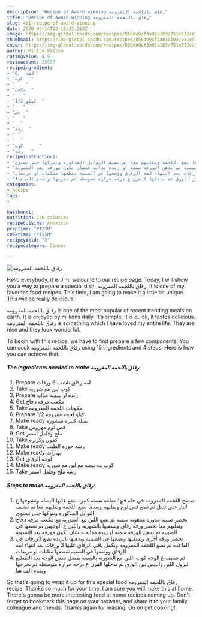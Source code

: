 ```yaml
---
description: "Recipe of Award-winning رقاق باللحمه المفرومه"
title: "Recipe of Award-winning رقاق باللحمه المفرومه"
slug: 421-recipe-of-award-winning
date: 2020-09-14T22:18:37.252Z
image: https://img-global.cpcdn.com/recipes/850de9cf3a01a103/751x532cq70/الصورة-الرئيسية-لوصفةرقاق-باللحمه-المفرومه.jpg
thumbnail: https://img-global.cpcdn.com/recipes/850de9cf3a01a103/751x532cq70/الصورة-الرئيسية-لوصفةرقاق-باللحمه-المفرومه.jpg
cover: https://img-global.cpcdn.com/recipes/850de9cf3a01a103/751x532cq70/الصورة-الرئيسية-لوصفةرقاق-باللحمه-المفرومه.jpg
author: Milton Patton
ratingvalue: 4.9
reviewcount: 25957
recipeingredient:
- "لفه   6 "
- "كوب   "
- "    "
- "مكعب  "
- "   "
- "1/2 كيلو  "
- "   "
- "فص  "
- "   "
- "  "
- "رشه  "
- " "
- "  "
- "كوب      "
- "رشه   "
recipeinstructions:
- "نعصج اللحمه المفرومه في حله فيها معلقه سمنه كبيره نضع عليها البصله ونشوحها ع النار حتي تدبل ثم نضع فص ثوم ونقلبهم وبعدها نضع اللحمه ونقلبهم معا ثم نضيف التوابل المذكوره ونتركها حتي تستوي"
- "نحضر صينيه مدوره مدهونه سمنه ثم نضع اللبن مع الشوربه مع مكعب مرقه دجاج ونقلبهم معا نحضر ورقه رقاق ونسقيها بالشوربه واللبن ع الوجهين ثم نضعها في الصينيه ثم ندهن الورقه سمنه او زبده مذابه علشان تكون مورقه بعد التسويه"
- "نحضر ورقه أخري ونسقيها ونضعها في الصينيه وندهنها بالزبده نضع 3ورقات في القاعده ثم نضع اللحمه المفرومه ونكمل باقي الرقاق عليها 3 ورقات بعد انتهاء لفه الرقاق ووضعها في الصنيه نقطعها مثلثات أو مربعات"
- "ثم نضيف ع الوجه كوب اللبن مع الشوربه بالبيضه بفضل سقي الوجه بعد التقطيع لنزول اللبن والبيض بين الورق ثم ندخلها الفرن ع درجه حراره متوسطه ثم نخرجها وتقدم الف هنا"
categories:
- Recipe
tags:
- 

katakunci:  
nutrition: 146 calories
recipecuisine: American
preptime: "PT25M"
cooktime: "PT55M"
recipeyield: "3"
recipecategory: Dinner

---
```



![رقاق باللحمه المفرومه](https://img-global.cpcdn.com/recipes/850de9cf3a01a103/751x532cq70/الصورة-الرئيسية-لوصفةرقاق-باللحمه-المفرومه.jpg)

Hello everybody, it is Jim, welcome to our recipe page. Today, I will show you a way to prepare a special dish, رقاق باللحمه المفرومه. It is one of my favorites food recipes. This time, I am going to make it a little bit unique. This will be really delicious.

رقاق باللحمه المفرومه is one of the most popular of recent trending meals on earth. It is enjoyed by millions daily. It's simple, it is quick, it tastes delicious. رقاق باللحمه المفرومه is something which I have loved my entire life. They are nice and they look wonderful.




To begin with this recipe, we have to first prepare a few components. You can cook رقاق باللحمه المفرومه using 15 ingredients and 4 steps. Here is how you can achieve that.

<!--inarticleads1-->

##### The ingredients needed to make رقاق باللحمه المفرومه:

1. Prepare لفه رقاق ناشف 6 ورقات
1. Take كوب لبن مع شوربه
1. Prepare  زبده او سمنه مذابه
1. Get مكعب مرقه دجاج
1. Take  مكونات اللحمه المفرومه
1. Prepare 1/2 كيلو لحمه مفرومه
1. Make ready  بصله كبيره مبشوره
1. Take فص ثوم مهروس
1. Get  ملح وفلفل اسمر
1. Take  كمون وكزبره
1. Make ready رشه جوزه الطيب
1. Make ready  بهارات
1. Get  لوجه الرقاق
1. Make ready كوب بيه بيضه مع لبن مع شوربه
1. Take رشه ملح وفلفل اسمر




<!--inarticleads2-->

##### Steps to make رقاق باللحمه المفرومه:

1. نعصج اللحمه المفرومه في حله فيها معلقه سمنه كبيره نضع عليها البصله ونشوحها ع النار حتي تدبل ثم نضع فص ثوم ونقلبهم وبعدها نضع اللحمه ونقلبهم معا ثم نضيف التوابل المذكوره ونتركها حتي تستوي
1. نحضر صينيه مدوره مدهونه سمنه ثم نضع اللبن مع الشوربه مع مكعب مرقه دجاج ونقلبهم معا نحضر ورقه رقاق ونسقيها بالشوربه واللبن ع الوجهين ثم نضعها في الصينيه ثم ندهن الورقه سمنه او زبده مذابه علشان تكون مورقه بعد التسويه
1. نحضر ورقه أخري ونسقيها ونضعها في الصينيه وندهنها بالزبده نضع 3ورقات في القاعده ثم نضع اللحمه المفرومه ونكمل باقي الرقاق عليها 3 ورقات بعد انتهاء لفه الرقاق ووضعها في الصنيه نقطعها مثلثات أو مربعات
1. ثم نضيف ع الوجه كوب اللبن مع الشوربه بالبيضه بفضل سقي الوجه بعد التقطيع لنزول اللبن والبيض بين الورق ثم ندخلها الفرن ع درجه حراره متوسطه ثم نخرجها وتقدم الف هنا




So that's going to wrap it up for this special food رقاق باللحمه المفرومه recipe. Thanks so much for your time. I am sure you will make this at home. There's gonna be more interesting food at home recipes coming up. Don't forget to bookmark this page on your browser, and share it to your family, colleague and friends. Thanks again for reading. Go on get cooking!
